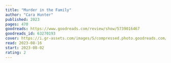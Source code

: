 ```yaml
---
title: "Murder in the Family"
author: "Cara Hunter"
published: 2023
pages: 470
goodreads: https://www.goodreads.com/review/show/5739016467
goodreads_id: 63270193
cover: https://i.gr-assets.com/images/S/compressed.photo.goodreads.com/books/1685991318l/63270193.jpg
read: 2023-08-16
start: 2023-08-02
rating: 2
---
```



